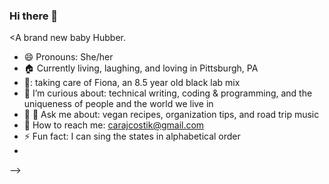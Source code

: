 ### Hi there 👋

<A brand new baby Hubber.

- 😄 Pronouns: She/her
- :house: Currently living, laughing, and loving in Pittsburgh, PA
- :dog:: taking care of Fiona, an 8.5 year old black lab mix
- :eyes: I’m curious about: technical writing, coding & programming, and the uniqueness of people and the world we live in
- :seedling: :speech_balloon: Ask me about: vegan recipes, organization tips, and road trip music
- :email: How to reach me: carajcostik@gmail.com
- ⚡ Fun fact: I can sing the states in alphabetical order
- 
-->
